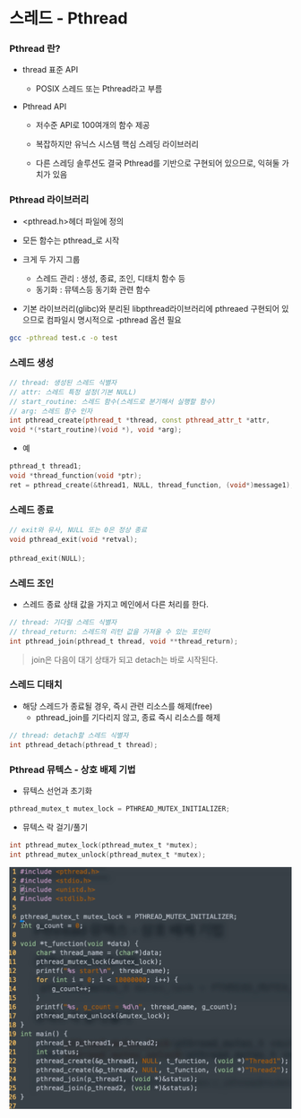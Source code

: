 # 스레드 - Pthread



### Pthread 란?

- thread 표준 API

  - POSIX 스레드 또는 Pthread라고 부름

- Pthread API

  - 저수준 API로 100여개의 함수 제공
  - 복잡하지만 유닉스 시스템 핵심 스레딩 라이브러리

  - 다른 스레딩 솔루션도 결국 Pthread를 기반으로 구현되어 있으므로, 익혀둘 가치가 있음



### Pthread 라이브러리

- <pthread.h>헤더 파일에 정의
- 모든 함수는 pthread_로 시작
- 크게 두 가지 그룹
  - 스레드 관리 : 생성, 종료, 조인, 디태치 함수 등
  - 동기화 : 뮤텍스등 동기화 관련 함수

- 기본 라이브러리(glibc)와 분리된 libpthread라이브러리에 pthreaed 구현되어 있으므로 컴파일시 명시적으로 -pthread 옵션 필요

```sh
gcc -pthread test.c -o test
```



### 스레드 생성

```c++
// thread: 생성된 스레드 식별자
// attr: 스레드 특정 설정(기본 NULL)
// start_routine: 스레드 함수(스레드로 분기해서 실행할 함수)
// arg: 스레드 함수 인자
int pthread_create(pthread_t *thread, const pthread_attr_t *attr,
void *(*start_routine)(void *), void *arg);
```

- 예

```c
pthread_t thread1;
void *thread_function(void *ptr);
ret = pthread_create(&thread1, NULL, thread_function, (void*)message1);
```



### 스레드 종료

```c
// exit와 유사, NULL 또는 0은 정상 종료
void pthread_exit(void *retval);

pthread_exit(NULL);
```



### 스레드 조인

- 스레드 종료 상태 값을 가지고 메인에서 다른 처리를 한다.

```c
// thread: 기다릴 스레드 식별자
// thread_return: 스레드의 리턴 값을 가져올 수 있는 포인터
int pthread_join(pthread_t thread, void **thread_return);
```



> join은 다음이 대기 상태가 되고 detach는 바로 시작된다.

### 스레드 디태치

- 해당 스레드가 종료될 경우, 즉시 관련 리소스를 해제(free)
  - pthread_join를 기다리지 않고, 종료 즉시 리소스를 해제

```c
// thread: detach할 스레드 식별자
int pthread_detach(pthread_t thread);
```



### Pthread 뮤텍스 - 상호 배제 기법

- 뮤텍스 선언과 초기화

```c
pthread_mutex_t mutex_lock = PTHREAD_MUTEX_INITIALIZER;
```

- 뮤텍스 락 걸기/풀기

```c
int pthread_mutex_lock(pthread_mutex_t *mutex);
int pthread_mutex_unlock(pthread_mutex_t *mutex);
```

![img](../image/system/system_image28.png)

